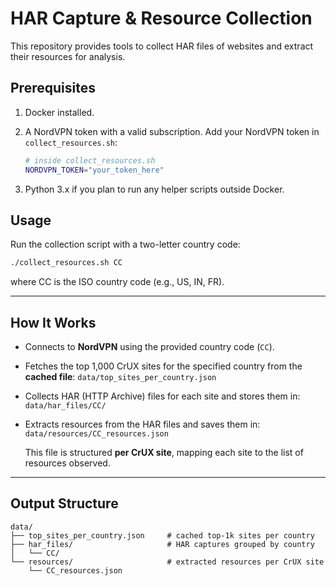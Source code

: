 
# HAR Capture & Resource Collection

This repository provides tools to collect HAR files of websites and extract their resources for analysis.

## Prerequisites

1. Docker installed.
2. A NordVPN token with a valid subscription. Add your NordVPN token in `collect_resources.sh`:

   ```bash
   # inside collect_resources.sh
   NORDVPN_TOKEN="your_token_here"

3. Python 3.x if you plan to run any helper scripts outside Docker.


## Usage

Run the collection script with a two-letter country code:

```bash
./collect_resources.sh CC
```

where CC is the ISO country code (e.g., US, IN, FR).

---

## How It Works

- Connects to **NordVPN** using the provided country code (`CC`).

- Fetches the top 1,000 CrUX sites for the specified country from the **cached file**:
`data/top_sites_per_country.json`


- Collects HAR (HTTP Archive) files for each site and stores them in:  
  `data/har_files/CC/`

- Extracts resources from the HAR files and saves them in:  
  `data/resources/CC_resources.json`

  This file is structured **per CrUX site**, mapping each site to the list of resources observed.

---

## Output Structure

```text
data/
├── top_sites_per_country.json     # cached top-1k sites per country
├── har_files/                     # HAR captures grouped by country
│   └── CC/
└── resources/                     # extracted resources per CrUX site
    └── CC_resources.json


